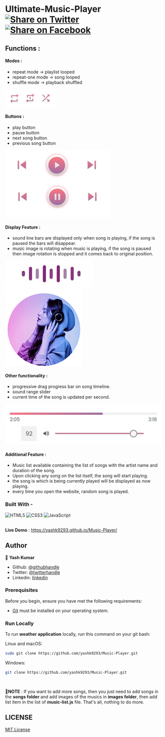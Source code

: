 # Ultimate-Music-Player [![Share on Twitter](https://img.shields.io/twitter/url/http/shields.io.svg?style=social)](https://twitter.com/intent/tweet?text=Turn%20Sublime%20Text%203%20into%20a%20JavaScript%20IDE%20&url=https://github.com/yashk9293/Music-Player&hashtags=javascript,ide,plugin,sublimetext3,editor) [![Share on Facebook](https://img.shields.io/badge/share-facebook-blue.svg?longCache=true&style=flat&colorB=%234267b2)](hhttp://www.facebook.com/sharer.php?u=https://github.com/yashk9293/Music-Player)

## Functions :
#### Modes :
- repeat mode -> playlist looped
- repeat-one mode -> song looped
- shuffle mode -> playback shuffled
<p>
    <a href="https://github.com/yashk9293/Music-Player/blob/main/readme_img/mode.jpg"><img src="./readme_img/mode.jpg" alt="mode_img"></a>
</p>

#### Buttons :
- play button
- pause button
- next song button
- previous song button
<p>
    <a href="https://github.com/yashk9293/Music-Player/blob/main/readme_img/prev_playpause_next.jpg"><img src="./readme_img/prev_playpause_next.jpg" alt="prev_play_next"></a>
</p>

#### Display Feature :
- sound line bars are displayed only when song is playing, if the song is paused the bars will disappear.
- music image is rotating when music is playing, if the song is paused then image rotation is stopped and it comes back to original position.
<div>
    <a href="https://github.com/yashk9293/Music-Player/blob/main/readme_img/sound bars.jpg"><img src="./readme_img/sound bars.jpg" alt="prev_play_next" title="sound bars"></a>
    <a href="https://github.com/yashk9293/Music-Player/blob/main/readme_img/image-rotation360.gif"><img src="./readme_img/image-rotation360.gif" alt="prev_play_next"></a>
</div>

#### Other functionality :
- progressive drag progress bar on song timeline.
- sound range slider
- current time of the song is updated per second.
<p>
    <a href="https://github.com/yashk9293/Music-Player/blob/main/readme_img/drag range slider.jpg"><img src="./readme_img/drag range slider.jpg" alt="slider_img"></a>
</p>

#### Additional Feature :
- Music list available containing the list of songs with the artist name and duration of the song.
- Upon clicking any song on the list itself, the song will start playing.
- the song is which is being currently played will be displayed as now playing.
- every time you open the website, random song is played.

### Built With - 
<div>
    <img alt="HTML5" src="https://img.shields.io/badge/-HTML5-E44D26?style=flat&logo=html5&logoColor=white"/>
    <img alt="CSS3" src="https://img.shields.io/badge/-CSS3-2965f1?style=flat&logo=css3&logoColor=white"/>
    <img alt="JavaScript" src="https://img.shields.io/badge/-JavaScript-F0DB4F?style=flat&logo=javascript&logoColor=white"/>
</div>
<br>

**Live Demo** : https://yashk9293.github.io/Music-Player/

## Author

👤 **Yash Kumar**

- Github: [@githubhandle](https://github.com/yashk9293)
- Twitter: [@twitterhandle](https://twitter.com/Yashk_9293)
- Linkedin: [linkedin](https://www.linkedin.com/in/yashk9293/)

### Prerequisites

Before you begin, ensure you have met the following requirements:

* [Git](https://git-scm.com/downloads "Download Git") must be installed on your operating system.

### Run Locally

To run **weather application** locally, run this command on your git bash:

Linux and macOS:

```bash
sudo git clone https://github.com/yashk9293/Music-Player.git
```

Windows:

```bash
git clone https://github.com/yashk9293/Music-Player.git
```
<br>

**📌NOTE** : If you want to add more songs, then you just need to add songs in the **songs folder** and add images of the musics in **images folder**, then add list item in the list of **music-list.js** file. That's all, nothing to do more.

## LICENSE

[MIT License](LICENSE)
